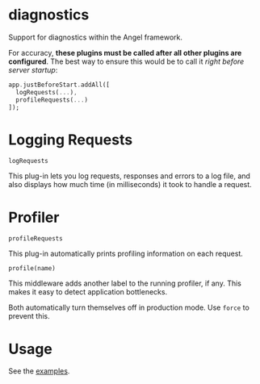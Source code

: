 # diagnostics
Support for diagnostics within the Angel framework.

For accuracy, **these plugins must be called after all other plugins
are configured**. The best way to ensure this would be to call it
*right before server startup*:

```dart
app.justBeforeStart.addAll([
  logRequests(...),
  profileRequests(...)
]);
```

# Logging Requests
`logRequests`

This plug-in lets you log requests, responses and errors to a log
file, and also displays how much time (in milliseconds) it took to
handle a request.

# Profiler
`profileRequests`

This plug-in automatically prints profiling information on each request.

`profile(name)`

This middleware adds another label to the running profiler, if any.
This makes it easy to detect application bottlenecks.

Both automatically turn themselves off in production mode. Use `force`
to prevent this.

# Usage
See the [examples](/example).

